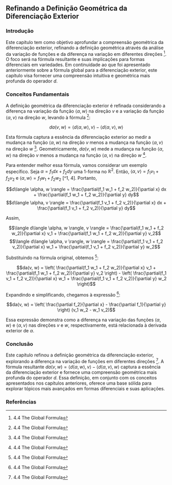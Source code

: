 ## Refinando a Definição Geométrica da Diferenciação Exterior

### Introdução
Este capítulo tem como objetivo aprofundar a compreensão geométrica da diferenciação exterior, refinando a definição geométrica através da análise da variação de funções e da diferença na variação em diferentes direções [^1]. O foco será na fórmula resultante e suas implicações para formas diferenciais em variedades. Em continuidade ao que foi apresentado anteriormente sobre a fórmula global para a diferenciação exterior, este capítulo visa fornecer uma compreensão intuitiva e geométrica mais profunda do operador $d$.

### Conceitos Fundamentais
A definição geométrica da diferenciação exterior é refinada considerando a diferença na variação da função $\langle \alpha, w \rangle$ na direção $v$ e a variação da função $\langle \alpha, v \rangle$ na direção $w$, levando à fórmula [^1]:

$$da(v, w) = \langle d\langle \alpha, w \rangle, v \rangle - \langle d\langle \alpha, v \rangle, w \rangle$$

Esta fórmula captura a essência da diferenciação exterior ao medir a mudança na função $\langle \alpha, w \rangle$ na direção $v$ menos a mudança na função $\langle \alpha, v \rangle$ na direção $w$ [^1]. Geometricamente, $da(v, w)$ mede a mudança na função $\langle \alpha, w \rangle$ na direção $v$ menos a mudança na função $\langle \alpha, v \rangle$ na direção $w$ [^1].

Para entender melhor essa fórmula, vamos considerar um exemplo específico. Seja $\alpha = f_1 dx + f_2 dy$ uma 1-forma no $\mathbb{R}^2$. Então, $\langle \alpha, v \rangle = f_1 v_1 + f_2 v_2$ e $\langle \alpha, w \rangle = f_1 w_1 + f_2 w_2$ [^1, 4]. Portanto,

$$d\langle \alpha, w \rangle = \frac{\partial(f_1 w_1 + f_2 w_2)}{\partial x} dx + \frac{\partial(f_1 w_1 + f_2 w_2)}{\partial y} dy$$
$$d\langle \alpha, v \rangle = \frac{\partial(f_1 v_1 + f_2 v_2)}{\partial x} dx + \frac{\partial(f_1 v_1 + f_2 v_2)}{\partial y} dy$$

Assim,

$$\langle d\langle \alpha, w \rangle, v \rangle = \frac{\partial(f_1 w_1 + f_2 w_2)}{\partial x} v_1 + \frac{\partial(f_1 w_1 + f_2 w_2)}{\partial y} v_2$$
$$\langle d\langle \alpha, v \rangle, w \rangle = \frac{\partial(f_1 v_1 + f_2 v_2)}{\partial x} w_1 + \frac{\partial(f_1 v_1 + f_2 v_2)}{\partial y} w_2$$

Substituindo na fórmula original, obtemos [^1]:

$$da(v, w) = \left( \frac{\partial(f_1 w_1 + f_2 w_2)}{\partial x} v_1 + \frac{\partial(f_1 w_1 + f_2 w_2)}{\partial y} v_2 \right) - \left( \frac{\partial(f_1 v_1 + f_2 v_2)}{\partial x} w_1 + \frac{\partial(f_1 v_1 + f_2 v_2)}{\partial y} w_2 \right)$$

Expandindo e simplificando, chegamos à expressão [^1]:

$$da(v, w) = \left( \frac{\partial f_2}{\partial x} - \frac{\partial f_1}{\partial y} \right) (v_1 w_2 - w_1 v_2)$$

Essa expressão demonstra como a diferença na variação das funções $\langle \alpha, w \rangle$ e $\langle \alpha, v \rangle$ nas direções $v$ e $w$, respectivamente, está relacionada à derivada exterior de $\alpha$.

### Conclusão
Este capítulo refinou a definição geométrica da diferenciação exterior, explorando a diferença na variação de funções em diferentes direções [^1]. A fórmula resultante $da(v, w) = \langle d\langle \alpha, w \rangle, v \rangle - \langle d\langle \alpha, v \rangle, w \rangle$ captura a essência da diferenciação exterior e fornece uma compreensão geométrica mais profunda do operador $d$. Essa definição, em conjunto com os conceitos apresentados nos capítulos anteriores, oferece uma base sólida para explorar tópicos mais avançados em formas diferenciais e suas aplicações.

### Referências
[^1]: 4.4 The Global Formula
<!-- END -->